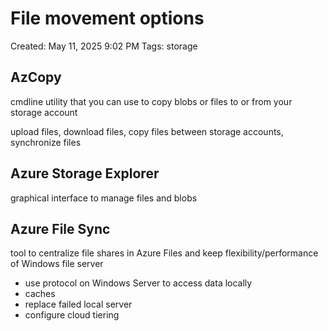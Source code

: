 # File movement options

Created: May 11, 2025 9:02 PM
Tags: storage

## AzCopy

cmdline utility that you can use to copy blobs or files to or from your storage account

upload files, download files, copy files between storage accounts, synchronize files

## Azure Storage Explorer

graphical interface to manage files and blobs

## Azure File Sync

tool to centralize file shares in Azure Files and keep flexibility/performance of Windows file server

- use protocol on Windows Server to access data locally
- caches
- replace failed local server
- configure cloud tiering